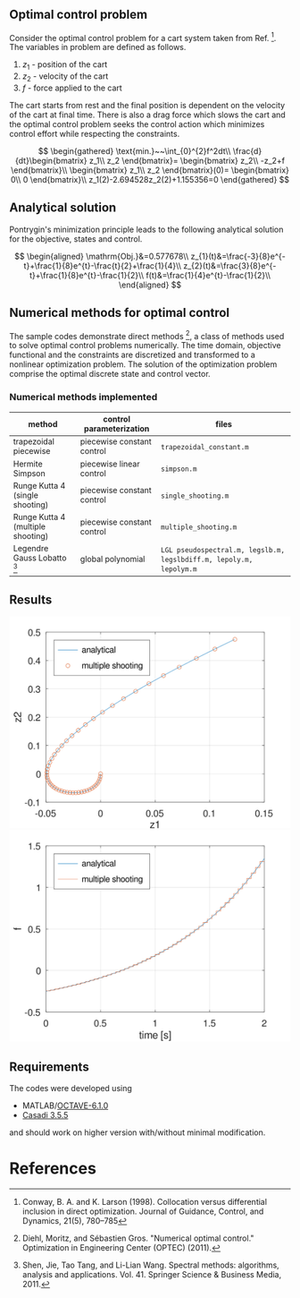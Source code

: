 ## Optimal control problem

Consider the optimal control problem for a cart system taken from Ref. [^1]. The variables in problem are defined as follows.

1. $z_1$ - position of the cart
2. $z_2$ - velocity of the cart
3. $f$ - force applied to the cart

The cart starts from rest and the final position is dependent on the velocity of the cart at final time. There is also a drag force which slows the cart and the optimal control
problem seeks the control action which minimizes control effort while respecting the constraints.

$$
\begin{gathered}
\text{min.}~~\int_{0}^{2}f^2dt\\
\frac{d}{dt}\begin{bmatrix}
z_1\\
z_2
\end{bmatrix}=
\begin{bmatrix}
z_2\\
-z_2+f
\end{bmatrix}\\
\begin{bmatrix}
z_1\\
z_2
\end{bmatrix}(0)=
\begin{bmatrix}
0\\
0
\end{bmatrix}\\
z_1(2)-2.694528z_2(2)+1.155356=0
\end{gathered}
$$

## Analytical solution
Pontrygin's minimization principle leads to the following analytical solution for the objective, states and control.

$$
\begin{aligned}
\mathrm{Obj.}&=0.577678\\
z_{1}(t)&=\frac{-3}{8}e^{-t}+\frac{1}{8}e^{t}-\frac{t}{2}+\frac{1}{4}\\
z_{2}(t)&=\frac{3}{8}e^{-t}+\frac{1}{8}e^{t}-\frac{1}{2}\\
f(t)&=\frac{1}{4}e^{t}-\frac{1}{2}\\
\end{aligned}
$$

## Numerical methods for optimal control
The sample codes demonstrate direct methods [^2], a class of methods used to solve optimal control problems numerically. The time domain, objective functional and the constraints are discretized
and transformed to a nonlinear optimization problem. The solution of the optimization problem comprise the optimal discrete state and control vector.

### Numerical methods implemented
|method|control parameterization|files|
|-|-|-|
|trapezoidal piecewise | piecewise constant control|```trapezoidal_constant.m```|
|Hermite Simpson |piecewise linear control|```simpson.m```|
|Runge Kutta 4 (single shooting) | piecewise constant control|```single_shooting.m```|
|Runge Kutta 4 (multiple shooting) | piecewise constant control|```multiple_shooting.m```|
|Legendre Gauss Lobatto [^3]|global polynomial|```LGL pseudospectral.m, legslb.m, legslbdiff.m, lepoly.m, lepolym.m```|

## Results
![image](phaseplot.svg)
![image](control.svg)

## Requirements

The codes were developed using
- MATLAB/[OCTAVE-6.1.0](https://octave.org/)
- [Casadi 3.5.5](https://web.casadi.org/)

and should work on higher version with/without minimal modification.

# References

[^1]: Conway, B. A. and K. Larson (1998). Collocation versus differential inclusion in direct optimization. Journal of Guidance, Control, and Dynamics, 21(5), 780–785
[^2]: Diehl, Moritz, and Sébastien Gros. "Numerical optimal control." Optimization in Engineering Center (OPTEC) (2011).
[^3]: Shen, Jie, Tao Tang, and Li-Lian Wang. Spectral methods: algorithms, analysis and applications. Vol. 41. Springer Science & Business Media, 2011.
